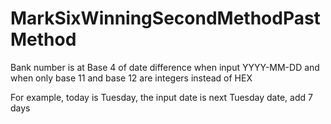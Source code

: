 # MarkSixWinningSecondMethodPastMethod

Bank number is at Base 4 of date difference when input YYYY-MM-DD and when only base 11 and base 12 are integers instead of HEX

For example, today is Tuesday, the input date is next Tuesday date, add 7 days
